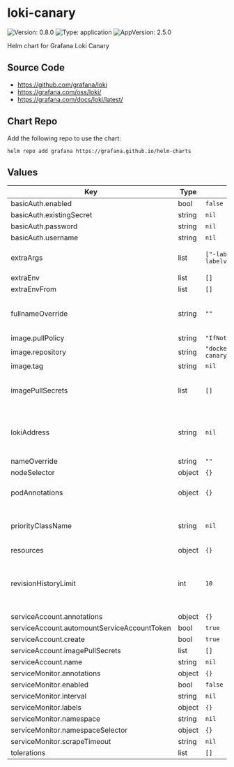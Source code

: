 # loki-canary


![Version: 0.8.0](https://img.shields.io/badge/Version-0.8.0-informational?style=flat-square) ![Type: application](https://img.shields.io/badge/Type-application-informational?style=flat-square) ![AppVersion: 2.5.0](https://img.shields.io/badge/AppVersion-2.5.0-informational?style=flat-square) 

Helm chart for Grafana Loki Canary

## Source Code

* <https://github.com/grafana/loki>
* <https://grafana.com/oss/loki/>
* <https://grafana.com/docs/loki/latest/>



## Chart Repo

Add the following repo to use the chart:

```console
helm repo add grafana https://grafana.github.io/helm-charts
```

## Values

| Key | Type | Default | Description |
|-----|------|---------|-------------|
| basicAuth.enabled | bool | `false` |  |
| basicAuth.existingSecret | string | `nil` |  |
| basicAuth.password | string | `nil` |  |
| basicAuth.username | string | `nil` |  |
| extraArgs | list | `["-labelname=pod","-labelvalue=$(POD_NAME)"]` | Additional CLI args for the canary |
| extraEnv | list | `[]` |  |
| extraEnvFrom | list | `[]` |  |
| fullnameOverride | string | `""` | Overrides the chart's computed fullname |
| image.pullPolicy | string | `"IfNotPresent"` |  |
| image.repository | string | `"docker.io/grafana/loki-canary"` |  |
| image.tag | string | `nil` |  |
| imagePullSecrets | list | `[]` | Image pull secrets for Docker images |
| lokiAddress | string | `nil` | The Loki server URL:Port, e.g. loki:3100 |
| nameOverride | string | `""` |  |
| nodeSelector | object | `{}` |  |
| podAnnotations | object | `{}` | Common annotations for all pods |
| priorityClassName | string | `nil` | The name of the PriorityClass for pods |
| resources | object | `{}` |  |
| revisionHistoryLimit | int | `10` | The number of old ReplicaSets to retain to allow rollback |
| serviceAccount.annotations | object | `{}` |  |
| serviceAccount.automountServiceAccountToken | bool | `true` |  |
| serviceAccount.create | bool | `true` |  |
| serviceAccount.imagePullSecrets | list | `[]` |  |
| serviceAccount.name | string | `nil` |  |
| serviceMonitor.annotations | object | `{}` |  |
| serviceMonitor.enabled | bool | `false` |  |
| serviceMonitor.interval | string | `nil` |  |
| serviceMonitor.labels | object | `{}` |  |
| serviceMonitor.namespace | string | `nil` |  |
| serviceMonitor.namespaceSelector | object | `{}` |  |
| serviceMonitor.scrapeTimeout | string | `nil` |  |
| tolerations | list | `[]` |  |
